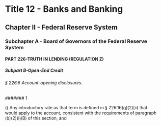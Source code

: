 
# Title 12 - Banks and Banking
## Chapter II - Federal Reserve System
### Subchapter A - Board of Governors of the Federal Reserve System
#### PART 226-TRUTH IN LENDING (REGULATION Z)
##### Subpart B-Open-End Credit
###### § 226.6 Account-opening disclosures.
####### 1

() Any introductory rate as that term is defined in § 226.16(g)(2)(ii) that would apply to the account, consistent with the requirements of paragraph (b)(2)(i)(B) of this section, and
